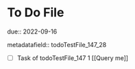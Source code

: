 # To Do File

due:: 2022-09-16

metadatafield:: todoTestFile_147_28

- [ ] Task of todoTestFile_147 1 [[Query me]]
